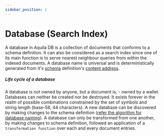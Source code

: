 ```yaml
---
sidebar_position: 1
---
```


# Database (Search Index)

A database in Aquila DB is a collection of documents that conforms to a schema definition. It can also be considered as a search index since one of its main function is to serve nearest neighbour queries from within the indexed documents. A database name is universal and is deterministically generated from it's [schema](https://github.com/Aquila-Network/specs/blob/main/adb/Schema.md) definition's [content address](https://github.com/Aquila-Network/specs/blob/main/adb/Content%20Addressing.md).



##### Life cycle of a database

A database is not owned by anyone, but a document is, - owned by a wallet. Databases can neither be created nor be destroyed. It exists forever in the realm of possible combinations constrained by the set of symbols and string length (base-58, 44 characters). A new database can be discovered by making changes to the schema definition ([refer the algorithm for database naming](https://github.com/Aquila-Network/specs/blob/main/adb/Content%20Addressing.md#cid-in-aquila-db)). A database can only be transformed from one another, by making changes to schema definition, followed an application of a `transformation function` over each and every document entries. 

